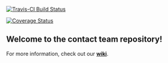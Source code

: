 [![Travis-CI Build Status](https://travis-ci.org/Hackout3/contacts.svg?branch=master)](https://travis-ci.org/Hackout3/contacts)

[![Coverage Status](https://img.shields.io/codecov/c/github/Hackout3/contacts/master.svg)](https://codecov.io/github/Hackout3/contacts?branch=master)



Welcome to the contact team repository!
---------------------------------------


For more information, check out our [**wiki**](http://github.com/hackout3/contacts/wiki).

